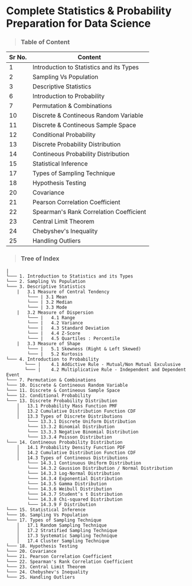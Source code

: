 # Complete Statistics & Probability Preparation for Data Science


> ### **Table of Content**

|Sr No.|Content|
|---|---|
|1|Introduction to Statistics and its Types|
|2|Sampling Vs Population|
|3|Descriptive Statistics|
|6|Introduction to Probability|
|7|Permutation & Combinations|
|10|Discrete & Contineous Random Variable|
|11|Discrete & Contineous Sample Space|
|12|Conditional Probability|
|13|Discrete Probability Distribution|
|14|Contineous Probability Distribution|
|15|Statistical Inference|
|17|Types of Sampling Technique|
|18|Hypothesis Testing|
|20|Covariance|
|21|Pearson Correlation Coefficient|
|22|Spearman's Rank Correlation Coefficient|
|23|Central Limit Theorem|
|24|Chebyshev's Inequality|
|25|Handling Outliers|

> ### **Tree of Index**

 ```
|
└─── 1. Introduction to Statistics and its Types
└─── 2. Sampling Vs Population  
└─── 3. Descriptive Statistics
     |   3.1 Measure of Central Tendency
         └─── | 3.1 Mean
         └─── | 3.2 Median
         └─── | 3.3 Mode
     |   3.2 Measure of Dispersion
         └─── |   4.1 Range
         └─── |   4.2 Variance
         └─── |   4.3 Standard Deviation
         └─── |   4.4 Z-Score
         └─── |   4.5 Quartiles : Percentile
     |   3.3 Measure of Shape
         └─── |   5.1 Skewness (Right & Left Skewed)
         └─── |   5.2 Kurtosis
└─── 4. Introduction to Probability
        └─── |    4.1 Addictive Rule - Mutual/Non Mutual Exculusive 
        └─── |    4.2 Multiplicative Rule - Independent and Dependent Event
└─── 7. Permutation & Combinations
└─── 10. Discrete & Contineous Random Variable
└─── 11. Discrete & Contineous Sample Space
└─── 12. Conditional Probability
└─── 13. Discrete Probability Distribution
     │   13.1 Probability Mass Function PMF
     │   13.2 Cumulative Distribution Function CDF
     │   13.3 Types of Discrete Distributions
         └─── 13.3.1 Discrete Uniform Distribution
         └─── 13.3.2 Binomial Distribution
         └─── 13.3.3 Negative Binomial Distribution
         └─── 13.3.4 Poisson Distribution
└─── 14. Contineous Probability Distribution
     │   14.1 Probability Density Function PDF
     │   14.2 Cumulative Distribution Function CDF        
     │   14.3 Types of Contineous Distributions     
         └─── 14.3.1 Continuous Uniform Distribution
         └─── 14.3.2 Gaussion Distribution / Normal Distribution
         └─── 14.3.3 Log-Normal Distribution
         └─── 14.3.4 Exponential Distribution
         └─── 14.3.5 Gamma Distribution
         └─── 14.3.6 Weibull Distribution
         └─── 14.3.7 Student’s t Distribution
         └─── 14.3.8 Chi-squared Distribution         
         └─── 14.3.9 F Distribution   
└─── 15. Statistical Inference    
└─── 16. Sampling Vs Population
└─── 17. Types of Sampling Technique
     │   17.1 Random Sampling Technique
     │   17.2 Stratified Sampling Technique        
     │   17.3 Systematic Sampling Technique
     │   17.4 Cluster Sampling Technique
└─── 18. Hypothesis Testing
└─── 20. Covariance
└─── 21. Pearson Correlation Coefficient
└─── 22. Spearman's Rank Correlation Coefficient
└─── 23. Central Limit Theorem
└─── 24. Chebyshev's Inequality
└─── 25. Handling Outliers
      
```
  








